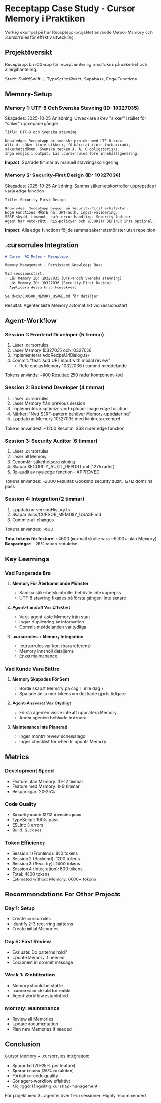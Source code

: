 # Receptapp Case Study - Cursor Memory i Praktiken

Verklig exempel på hur Receptapp-projektet använde Cursor Memory och .cursorrules för effektiv utveckling.

## Projektöversikt

Receptapp: En iOS-app för recepthantering med fokus på säkerhet och allergihantering.

Stack: Swift/SwiftUI, TypeScript/React, Supabase, Edge Functions

## Memory-Setup

### Memory 1: UTF-8 Och Svenska Stavning (ID: 10327035)

Skapades: 2025-10-25
Anledning: Utvecklare skrev "sikker" istället för "säker" upprepade gånger

```
Title: UTF-8 och Svenska stavning

Knowledge: Receptapp är svenskt projekt med UTF-8-krav.
Alltid: säker (inte sikker), förbättrad (inte forbattrad),
säkerhetsdömen. Svenska tecken Å, Ä, Ö obligatoriska.
Inga emojis i output. Läs .cursorrules före innehållsgenering.
```

**Impact**: Sparade timmar av manuell stavningskorrigering

### Memory 2: Security-First Design (ID: 10327036)

Skapades: 2025-10-25
Anledning: Samma säkerhetskontroller upprepades i varje edge function

```
Title: Security-First Design

Knowledge: Receptapp bygger på Security-First arkitektur.
Edge Functions MÅSTE ha: JWT-auth, input-validering,
SSRF-skydd, timeout, safe error handling. Security Auditor
Agent har veto-rätt. RLS-policyer och SECURITY DEFINER inte optional.
```

**Impact**: Alla edge functions följde samma säkerhetsmönster utan repetition

## .cursorrules Integration

```markdown
# Cursor AI Rules - Receptapp

Memory Management - Persistent Knowledge Base

Vid sessionsstart:
- Läs Memory ID: 10327035 (UTF-8 och Svenska stavning)
- Läs Memory ID: 10327036 (Security-First Design)
- Applicera dessa krav konsekvent

Se docs/CURSOR_MEMORY_USAGE.md för detaljer
```

Resultat: Agenter läste Memory automatiskt vid sessionsstart

## Agent-Workflow

### Session 1: Frontend Developer (5 timmar)

1. Läser .cursorrules
2. Läser Memory 10327035 och 10327036
3. Implementerar AddRecipeUrlDialog.tsx
4. Commit: "feat: Add URL input with modal review"
   - Referencias Memory 10327036 i commit-meddelande

Tokens används: ~800
Resultat: 250 rader komponent-kod

### Session 2: Backend Developer (4 timmar)

1. Läser .cursorrules
2. Läser Memory från previous session
3. Implementerar optimize-and-upload-image edge function
4. Märker: "Nytt SSRF-pattern behöver Memory-uppdatering"
5. Uppdaterar Memory 10327036 med konkreta exempel

Tokens användest: ~1200
Resultat: 368 rader edge function

### Session 3: Security Auditor (6 timmar)

1. Läser .cursorrules
2. Läser all Memory
3. Genomför säkerhetsgranskning
4. Skapar SECURITY_AUDIT_REPORT.md (1275 rader)
5. Re-audit av nya edge function - APPROVED

Tokens användes: ~2000
Resultat: Godkänd security audit, 12/12 domains pass

### Session 4: Integration (2 timmar)

1. Uppdaterar versionHistory.ts
2. Skapar docs/CURSOR_MEMORY_USAGE.md
3. Commits all changes

Tokens användes: ~600

**Total tokens för feature**: ~4600 (normalt skulle vara ~6000+ utan Memory)
**Besparingar**: ~25% token-reduktion

## Key Learnings

### Vad Fungerade Bra

1. **Memory För Återkommande Mönster**
   - Samma säkerhetskontroller behövde inte upprepas
   - UTF-8 stavning fixades på första gången, inte senare

2. **Agent-Handoff Var Effektivt**
   - Varje agent läste Memory från start
   - Ingen duplicering av information
   - Commit-meddelanden var tydliga

3. **.cursorrules + Memory Integration**
   - .cursorrules var kort (bara referens)
   - Memory innehöll detaljerna
   - Enkel maintenance

### Vad Kunde Vara Bättre

1. **Memory Skapades För Sent**
   - Borde skapat Memory på dag 1, inte dag 3
   - Sparade ännu mer tokens om det hade gjorts tidigare

2. **Agent-Ansvaret Var Otydligt**
   - Första agenten visste inte att uppdatera Memory
   - Andra agenten behövde instruera

3. **Maintenance Inte Planerad**
   - Ingen monthl review schemalagd
   - Ingen checklist för when to update Memory

## Metrics

### Development Speed
- Feature utan Memory: 10-12 timmar
- Feature med Memory: 8-9 timmar
- Besparingar: 20-25%

### Code Quality
- Security audit: 12/12 domains pass
- TypeScript: 100% pass
- ESLint: 0 errors
- Build: Success

### Token Efficiency
- Session 1 (Frontend): 800 tokens
- Session 2 (Backend): 1200 tokens
- Session 3 (Security): 2000 tokens
- Session 4 (Integration): 600 tokens
- Total: 4600 tokens
- Estimated without Memory: 6000+ tokens

## Recommendations For Other Projects

### Day 1: Setup
- Create .cursorrules
- Identify 2-3 recurring patterns
- Create initial Memories

### Day 5: First Review
- Evaluate: Do patterns hold?
- Update Memory if needed
- Document in commit message

### Week 1: Stabilization
- Memory should be stable
- .cursorrules should be stable
- Agent workflow established

### Monthly: Maintenance
- Review all Memories
- Update documentation
- Plan new Memories if needed

## Conclusion

Cursor Memory + .cursorrules integration:
- Sparar tid (20-25% per feature)
- Sparar tokens (25% reduktion)
- Förbättrar code quality
- Gör agent-workflow effektivt
- Möjliggör långsiktig kunskap-management

För projekt med 3+ agenter över flera sessioner: Highly recommended.
